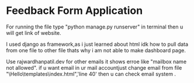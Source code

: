 # Feedback Form Application
For running the file type "python manage.py runserver" in terminal then u will get link of website.

I used django as framework,as i just learned about html idk how to pull data from one file to other file thats why i am not able to make dashboard page.

Use rajwardhanpatil.dev for other emails it shows erroe like "mailbox name not allowed". if u want email in ur mail accountjust change email from file "\Hello\templates\index.html",'line 40' then u can check email system .

